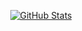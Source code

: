 <p align="center">
    <a href="https://github.com/yangtudou">
      <img alt="GitHub Stats" src="https://github.com/yangtudou=["issues","prs"]&show_icons=true" />
    </a>
</p>

